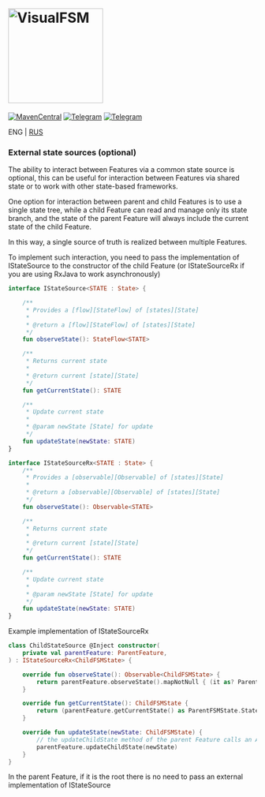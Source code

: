 # <img src="../img/logo.png" alt="VisualFSM" height="192"/>

[![MavenCentral](https://img.shields.io/maven-central/v/ru.kontur.mobile.visualfsm/visualfsm-core)](https://search.maven.org/artifact/ru.kontur.mobile.visualfsm/visualfsm-core)
[![Telegram](https://img.shields.io/static/v1?label=Telegram&message=Channel&color=0088CC)](https://t.me/visualfsm)
[![Telegram](https://img.shields.io/static/v1?label=Telegram&message=Chat&color=0088CC)](https://t.me/visualfsm_support)

ENG | [RUS](./ru/ExternalStateSource-RU.md)

### External state sources (optional)
The ability to interact between Features via a common state source is optional,
this can be useful for interaction between Features via shared state
or to work with other state-based frameworks.

One option for interaction between parent and child Features is to use
a single state tree, while a child Feature can read and manage only its state branch,
and the state of the parent Feature will always include the current state of the child Feature.

In this way, a single source of truth is realized between multiple Features.

To implement such interaction, you need to pass the implementation of IStateSource to the constructor of the child Feature
(or IStateSourceRx if you are using RxJava to work asynchronously)

```kotlin
interface IStateSource<STATE : State> {

    /**
     * Provides a [flow][StateFlow] of [states][State]
     *
     * @return a [flow][StateFlow] of [states][State]
     */
    fun observeState(): StateFlow<STATE>

    /**
     * Returns current state
     *
     * @return current [state][State]
     */
    fun getCurrentState(): STATE

    /**
     * Update current state
     *
     * @param newState [State] for update
     */
    fun updateState(newState: STATE)
}
```

```kotlin
interface IStateSourceRx<STATE : State> {
    /**
     * Provides a [observable][Observable] of [states][State]
     *
     * @return a [observable][Observable] of [states][State]
     */
    fun observeState(): Observable<STATE>

    /**
     * Returns current state
     *
     * @return current [state][State]
     */
    fun getCurrentState(): STATE

    /**
     * Update current state
     *
     * @param newState [State] for update
     */
    fun updateState(newState: STATE)
}
```

Example implementation of IStateSourceRx
```kotlin
class ChildStateSource @Inject constructor(
    private val parentFeature: ParentFeature,
) : IStateSourceRx<ChildFSMState> {

    override fun observeState(): Observable<ChildFSMState> {
        return parentFeature.observeState().mapNotNull { (it as? ParentFSMState.StateWithChildStateField)?.childState }
    }

    override fun getCurrentState(): ChildFSMState {
        return (parentFeature.getCurrentState() as ParentFSMState.StateWithChildStateField).childState
    }

    override fun updateState(newState: ChildFSMState) {
        // the updateChildState method of the parent Feature calls an Action in which the childState field of the state of the parent Feature
        parentFeature.updateChildState(newState)
    }
}
```

In the parent Feature, if it is the root there is no need to pass an external implementation of IStateSource